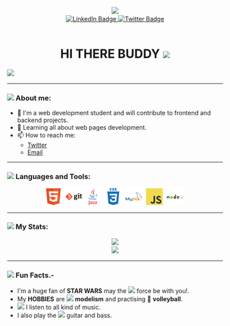 <div id="header" align="center">
  <img src="https://media1.giphy.com/media/f6hnhHkks8bk4jwjh3/giphy.gif" width="200"/>
</div>

<div id="badges" align="center">
  <a href="https://www.linkedin.com/in/guillermo-sicilia-hern%C3%A1ndez-95861523b/">
    <img src="https://img.shields.io/badge/LinkedIn-blue?style=for-the-badge&logo=linkedin&logoColor=white" alt="LinkedIn Badge"/>
  </a>
  <a href="https://twitter.com/GuillermoSHdez">
    <img src="https://img.shields.io/badge/Twitter-blue?style=for-the-badge&logo=twitter&logoColor=white" alt="Twitter Badge"/>
  </a>
</div>

<div align="center">
  <img src="https://komarev.com/ghpvc/?username=GuillermoSH&style=flat-square&color=blue" alt=""/>
</div>

<h1 align="center">
  HI THERE BUDDY
  <img src="https://media.giphy.com/media/VXTVOXs66A6GANzKLd/giphy.gif" width="30px"/>
</h1>

<div>
  <img src="https://i.imgur.com/1ObLwJN.png"/>
</div>

---

<h3>
  <img src="https://media.giphy.com/media/cmCEsJZHYBPels360q/giphy.gif" width="25px"/>
  About me:
</h3>

- :rocket: I'm a web development student and will contribute to frontend and backend projects.
- 🌱 Learning all about web pages development.
- :mailbox: How to reach me:
  - [Twitter](https://twitter.com/GuillermoSHdez)
  - [Email](siciliahernandezguillermo@gmail.com)

---

<h3>
  <img src="https://media.giphy.com/media/jSKBmKkvo2dPQQtsR1/giphy.gif" width="35px"/>
  Languages and Tools:
</h3>

<div align="center">
  <img src="https://github.com/devicons/devicon/blob/master/icons/html5/html5-original.svg" title="HTML5" alt="HTML" width="40" height="40"/>&nbsp;
  <img src="https://github.com/devicons/devicon/blob/master/icons/git/git-original-wordmark.svg" title="Git" **alt="Git" width="40" height="40"/>
  <img src="https://github.com/devicons/devicon/blob/master/icons/java/java-original-wordmark.svg" title="Java" alt="Java" width="40" height="40"/>&nbsp;
  <img src="https://github.com/devicons/devicon/blob/master/icons/css3/css3-plain-wordmark.svg"  title="CSS3" alt="CSS" width="40" height="40"/>&nbsp;
  <img src="https://github.com/devicons/devicon/blob/master/icons/mysql/mysql-original-wordmark.svg" title="MySQL"  alt="MySQL" width="40" height="40"/>&nbsp;
  <img src="https://github.com/devicons/devicon/blob/master/icons/javascript/javascript-original.svg" title="JavaScript" alt="JavaScript" width="40" height="40"/>&nbsp;
  <img src="https://github.com/devicons/devicon/blob/master/icons/nodejs/nodejs-original-wordmark.svg" title="NodeJS" alt="NodeJS" width="40" height="40"/>&nbsp;
</div>

---

<h3>
  <img src="https://media.giphy.com/media/WKVayVkGMJkFPQxm1W/giphy.gif" width="20px"/>
  My Stats:
</h3>

<div align="center">
    <img src="https://github-readme-stats.vercel.app/api/top-langs/?username=GuillermoSH&theme=codeSTACKr">
</div>
<div align="center">
    <img src="https://github-readme-stats.vercel.app/api?username=GuillermoSH&show_icons=true&theme=codeSTACKr">
</div>

---

<h3>
  <img src="https://media.giphy.com/media/4P1QjvE3hsUD30AK89/giphy.gif" width="35px"/>
  Fun Facts.-
</h3>

- I'm a huge fan of **STAR WARS** may the <img src="https://media.giphy.com/media/4zS4PtMzotQv1jO2ZH/giphy.gif" width="20px"/> force be with you!.
- My **HOBBIES** are <img src="https://media.giphy.com/media/23Yw8qVpXEcRWEEYXS/giphy.gif" width="30px"/> **modelism** and practising 🏐 **volleyball**.
- <img src="https://media.giphy.com/media/kC8QA2OYWOADK0e1Uk/giphy.gif" width="20px"/> I listen to all kind of music.
- I also play the <img src="https://media.giphy.com/media/hOcR8vurB5s8dBFqgf/giphy.gif" width="20px"/> guitar and bass.
